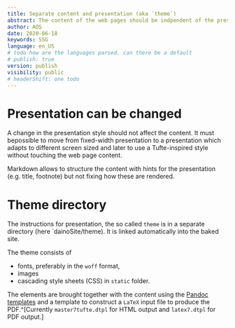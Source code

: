 ```yaml
---
title: Separate content and presentation (aka `theme`)
abstract: The content of the web pages should be indpendent of the presentation.
author: AOS
date: 2020-06-18
keywords: SSG
language: en_US
# todo how are the languages parsed. can there be a default
# publish: true
version: publish
visibility: public
# headerShift: one todo 
---
```


# Presentation can be changed 

A change in the presentation style should not affect the content.
It must bepossible to move from fixed-width presentation to a presentation which adapts to different screen sized and later to use a Tufte-inspired style without touching the web page content. 

Markdown allows to structure the content with  hints for the presentation (e.g. title, footnote) but not fixing how these are rendered. 

# Theme directory
The instructions for presentation, the so called `theme` is in a separate directory (here `dainoSite/theme). It is linked automatically into the baked site. 

The theme consists of 

- fonts, preferably in the `woff` format,
- images
- cascading style sheets (CSS) in `static` folder. 

The elements are brought together with the content using the [Pandoc templates](https://hackage.haskell.org/package/pandoc-3.1.1/docs/Text-Pandoc-Templates.html) and a template to construct a `LaTeX` input file to produce the PDF.^[Currently `master7tufte.dtpl` for HTML output and `latex7.dtpl` for PDF output.]
